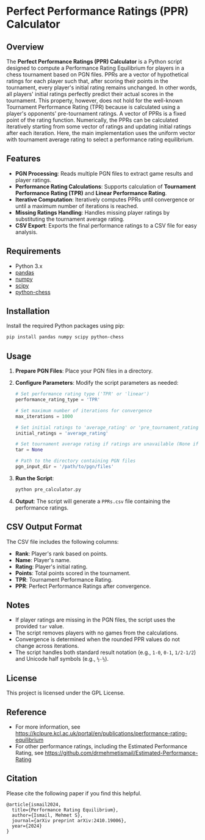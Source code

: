 # Perfect Performance Ratings (PPR) Calculator

## Overview

The **Perfect Performance Ratings (PPR) Calculator** is a Python script designed to compute a Performance Rating Equilibrium for players in a chess tournament based on PGN files. PPRs are a vector of hypothetical ratings for each player such that, after scoring their points in the tournament, every player's initial rating remains unchanged. In other words, all players' initial ratings perfectly predict their actual scores in the tournament. This property, however, does not hold for the well-known Tournament Performance Rating (TPR) because is calculated using a player's opponents' pre-tournament ratings. A vector of PPRs is a fixed point of the rating function. Numerically, the PPRs can be calculated iteratively starting from some vector of ratings and updating initial ratings after each iteration. Here, the main implementation uses the uniform vector with tournament average rating to select a performance rating equilibrium. 

## Features

- **PGN Processing**: Reads multiple PGN files to extract game results and player ratings.
- **Performance Rating Calculations**: Supports calculation of **Tournament Performance Rating (TPR)** and **Linear Performance Rating**.
- **Iterative Computation**: Iteratively computes PPRs until convergence or until a maximum number of iterations is reached.
- **Missing Ratings Handling**: Handles missing player ratings by substituting the tournament average rating.
- **CSV Export**: Exports the final performance ratings to a CSV file for easy analysis.

## Requirements

- Python 3.x
- [pandas](https://pandas.pydata.org/)
- [numpy](https://numpy.org/)
- [scipy](https://www.scipy.org/)
- [python-chess](https://python-chess.readthedocs.io/en/latest/)

## Installation

Install the required Python packages using pip:

```bash
pip install pandas numpy scipy python-chess
```

## Usage

1. **Prepare PGN Files**: Place your PGN files in a directory.

2. **Configure Parameters**: Modify the script parameters as needed:

   ```python
   # Set performance rating type ('TPR' or 'linear')
   performance_rating_type = 'TPR'
   
   # Set maximum number of iterations for convergence
   max_iterations = 1000
   
   # Set initial ratings to 'average_rating' or 'pre_tournament_ratings'
   initial_ratings = 'average_rating'
   
   # Set tournament average rating if ratings are unavailable (None if ratings are available)
   tar = None
   
   # Path to the directory containing PGN files
   pgn_input_dir = '/path/to/pgn/files'
   ```

3. **Run the Script**:

   ```bash
   python pre_calculator.py
   ```

4. **Output**: The script will generate a `PPRs.csv` file containing the performance ratings.

## CSV Output Format

The CSV file includes the following columns:

- **Rank**: Player's rank based on points.
- **Name**: Player's name.
- **Rating**: Player's initial rating.
- **Points**: Total points scored in the tournament.
- **TPR**: Tournament Performance Rating.
- **PPR**: Perfect Performance Ratings after convergence.

## Notes

- If player ratings are missing in the PGN files, the script uses the provided `tar` value.
- The script removes players with no games from the calculations.
- Convergence is determined when the rounded PPR values do not change across iterations.
- The script handles both standard result notation (e.g., `1-0`, `0-1`, `1/2-1/2`) and Unicode half symbols (e.g., `½-½`).

## License

This project is licensed under the GPL License.

## Reference
- For more information, see https://kclpure.kcl.ac.uk/portal/en/publications/performance-rating-equilibrium
- For other performance ratings, including the Estimated Performance Rating, see https://github.com/drmehmetismail/Estimated-Performance-Rating

## Citation
Please cite the following paper if you find this helpful.
```
@article{ismail2024,
  title={Performance Rating Equilibrium},
  author={Ismail, Mehmet S},
  journal={arXiv preprint arXiv:2410.19006},
  year={2024}
}
```
